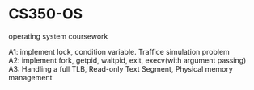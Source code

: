 # CS350-OS
operating system coursework 

A1: implement lock, condition variable. Traffice simulation problem \
A2: implement fork, getpid, waitpid, exit, execv(with argument passing)  \
A3: Handling a full TLB, Read-only Text Segment, Physical memory management
